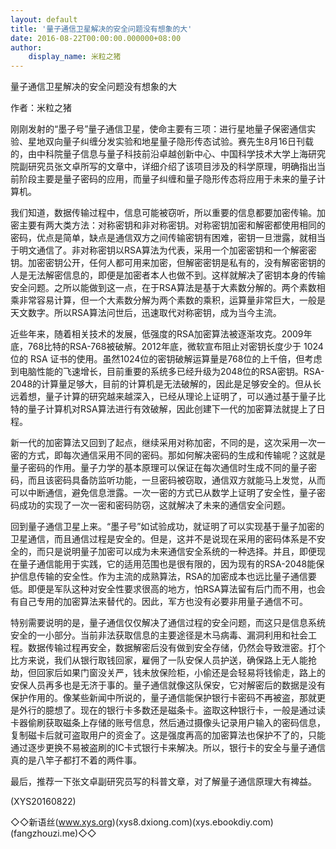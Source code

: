 ```yaml
---
layout: default
title: '量子通信卫星解决的安全问题没有想象的大'
date: 2016-08-22T00:00:00.000000+08:00
author:
    display_name: 米粒之猪
---
```


量子通信卫星解决的安全问题没有想象的大

作者：米粒之猪

刚刚发射的“墨子号”量子通信卫星，使命主要有三项：进行星地量子保密通信实验、星地双向量子纠缠分发实验和地星量子隐形传态试验。赛先生8月16日刊载的，由中科院量子信息与量子科技前沿卓越创新中心、中国科学技术大学上海研究院副研究员张文卓所写的文章中，详细介绍了该项目涉及的科学原理，明确指出当前阶段主要是量子密码的应用，而量子纠缠和量子隐形传态将应用于未来的量子计算机。

我们知道，数据传输过程中，信息可能被窃听，所以重要的信息都要加密传输。加密主要有两大类方法：对称密钥和非对称密钥。对称密钥加密和解密都使用相同的密码，优点是简单，缺点是通信双方之间传输密钥有困难，密钥一旦泄露，就相当于明文通信了。非对称密钥以RSA算法为代表，采用一个加密密钥和一个解密密钥。加密密钥公开，任何人都可用来加密，但解密密钥是私有的，没有解密密钥的人是无法解密信息的，即便是加密者本人也做不到。这样就解决了密钥本身的传输安全问题。之所以能做到这一点，在于RSA算法是基于大素数分解的。两个素数相乘非常容易计算，但一个大素数分解为两个素数的乘积，运算量非常巨大，一般是天文数字。所以RSA算法问世后，迅速取代对称密钥，成为当今主流。

近些年来，随着相关技术的发展，低强度的RSA加密算法被逐渐攻克。2009年底，768比特的RSA-768被破解。2012年底，微软宣布阻止对密钥长度少于 1024 位的 RSA 证书的使用。虽然1024位的密钥破解运算量是768位的上千倍，但考虑到电脑性能的飞速增长，目前重要的系统多已经升级为2048位的RSA密钥。RSA-2048的计算量足够大，目前的计算机是无法破解的，因此是足够安全的。但从长远着想，量子计算的研究越来越深入，已经从理论上证明了，可以通过基于量子比特的量子计算机对RSA算法进行有效破解，因此创建下一代的加密算法就提上了日程。

新一代的加密算法又回到了起点，继续采用对称加密，不同的是，这次采用一次一密的方式，即每次通信采用不同的密码。那如何解决密码的生成和传输呢？这就是量子密码的作用。量子力学的基本原理可以保证在每次通信时生成不同的量子密码，而且该密码具备防监听功能，一旦密码被窃取，通信双方就能马上发觉，从而可以中断通信，避免信息泄露。一次一密的方式已从数学上证明了安全性，量子密码成功的实现了一次一密和密码防窃，这就解决了未来的通信安全问题。

回到量子通信卫星上来。“墨子号”如试验成功，就证明了可以实现基于量子加密的卫星通信，而且通信过程是安全的。但是，这并不是说现在采用的密码体系是不安全的，而只是说明量子加密可以成为未来通信安全系统的一种选择。并且，即便现在量子通信能用于实践，它的适用范围也是很有限的，因为现有的RSA-2048能保护信息传输的安全性。作为主流的成熟算法，RSA的加密成本也远比量子通信要低。即便是军队这种对安全性要求很高的地方，怕RSA算法留有后门而不用，也会有自己专用的加密算法来替代的。因此，军方也没有必要非用量子通信不可。

特别需要说明的是，量子通信仅仅解决了通信过程的安全问题，而这只是信息系统安全的一小部分。当前非法获取信息的主要途径是木马病毒、漏洞利用和社会工程。数据传输过程再安全，数据解密后没有做到安全存储，仍然会导致泄密。打个比方来说，我们从银行取钱回家，雇佣了一队安保人员护送，确保路上无人能抢劫，但回家后如果门窗没关严，钱未放保险柜，小偷还是会轻易将钱偷走，路上的安保人员再多也是无济于事的。量子通信就像这队保安，它对解密后的数据是没有保护作用的。像某些新闻中所说的，量子通信能保护银行卡密码不再被盗，那就更是外行的臆想了。现在的银行卡多数还是磁条卡。盗取这种银行卡，一般是通过读卡器偷刷获取磁条上存储的账号信息，然后通过摄像头记录用户输入的密码信息，复制磁卡后就可盗取用户的资金了。这是强度再高的加密算法也保护不了的，只能通过逐步更换不易被盗刷的IC卡式银行卡来解决。所以，银行卡的安全与量子通信真的是八竿子都打不着的两件事。

最后，推荐一下张文卓副研究员写的科普文章，对了解量子通信原理大有裨益。

(XYS20160822)

◇◇新语丝(www.xys.org)(xys8.dxiong.com)(xys.ebookdiy.com)(fangzhouzi.me)◇◇

